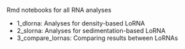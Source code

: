 Rmd notebooks for all RNA analyses

- 1_dlorna: Analyses for density-based LoRNA
- 2_slorna: Analyses for sedimentation-based LoRNA
- 3_compare_lornas: Comparing results between LoRNAs